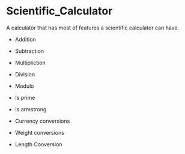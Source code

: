 # Scientific_Calculator
A calculator that has most of features a scientific calculator can have.

* Addition 
* Subtraction
* Multipliction
* Division 
* Modulo
* Is prime
* Is armstrong

* Currency conversions 
* Weight conversions
* Length Conversion



